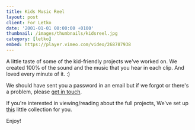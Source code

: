 ```yaml
---
title: Kids Music Reel
layout: post
client: For Letko
date: '2001-01-01 00:00:00 +0100'
thumbnail: /images/thumbnails/kidsreel.jpg
category: [letko]
embed: https://player.vimeo.com/video/268787938
---
```


A little taste of some of the kid-friendly projects we've worked on. We created 100% of the sound and the music that you hear in each clip. And loved every minute of it. :)

We should have sent you a password in an email but if we forgot or there's a problem, please [get in touch](mailto:hello@skillbard.com).

If you're interested in viewing/reading about the full projects, We've set up [this](/letko) little collection for you.

Enjoy!
